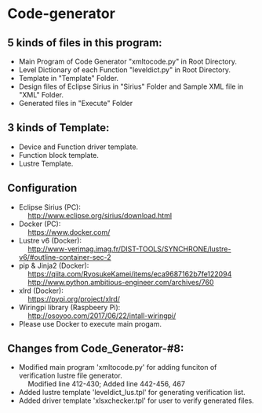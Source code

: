 # Code-generator
## 5 kinds of files in this program:
* Main Program of Code Generator "xmltocode.py" in Root Directory. <br />
* Level Dictionary of each Function "leveldict.py" in Root Directory. <br />
* Template in "Template" Folder. <br />
* Design files of Eclipse Sirius in "Sirius" Folder and Sample XML file in "XML" Folder. <br />
* Generated files in "Execute" Folder <br />

## 3 kinds of Template:
* Device and Function driver template. <br />
* Function block template. <br />
* Lustre Template.

## Configuration
* Eclipse Sirius (PC): <br/>
&emsp; http://www.eclipse.org/sirius/download.html <br />
* Docker (PC): <br />
&emsp; https://www.docker.com/ <br />
* Lustre v6 (Docker): <br />
&emsp; http://www-verimag.imag.fr/DIST-TOOLS/SYNCHRONE/lustre-v6/#outline-container-sec-2 <br />
* pip & Jinja2 (Docker): <br />
&emsp; https://qiita.com/RyosukeKamei/items/eca9687162b7fe122094 <br />
&emsp; http://www.python.ambitious-engineer.com/archives/760 <br />
* xlrd (Docker): <br />
&emsp; https://pypi.org/project/xlrd/ <br />
* Wiringpi library (Raspbeery Pi): <br />
&emsp; http://osoyoo.com/2017/06/22/intall-wiringpi/ <br />
* Please use Docker to execute main progam. 

## Changes from Code_Generator-#8:
* Modified main program 'xmltocode.py' for adding funciton of verification lustre file generator. <br />
&emsp; Modified line 412-430; Added line 442-456, 467<br />
* Added lustre template 'leveldict_lus.tpl' for generating verification list. <br />
* Added driver template 'xlsxchecker.tpl' for user to verify generated files. <br />
